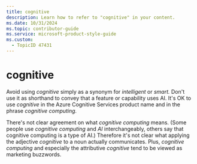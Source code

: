 ```yaml
---
title: cognitive
description: Learn how to refer to "cognitive" in your content.
ms.date: 10/31/2024
ms.topic: contributor-guide
ms.service: microsoft-product-style-guide
ms.custom:
  - TopicID 47431
---
```



# cognitive

Avoid using _cognitive_ simply as a synonym for _intelligent_ or _smart._ Don't use it as shorthand to convey that a feature or capability uses AI. It's OK to use _cognitive_ in the Azure Cognitive Services product name and in the phrase _cognitive computing._

There's not clear agreement on what _cognitive computing_ means. (Some people use _cognitive computing_ and _AI_ interchangeably, others say that cognitive computing is a type of AI.) Therefore it's not clear what applying the adjective _cognitive_ to a noun actually communicates. Plus, _cognitive computing_ and especially the attributive _cognitive_ tend to be viewed as marketing buzzwords.  

